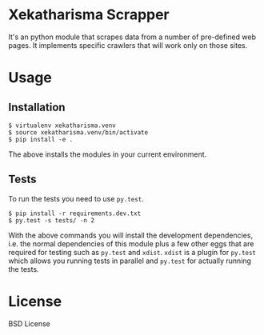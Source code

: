 # Xekatharisma Scrapper

It's an python module that scrapes data from a number of pre-defined web pages.
It implements specific crawlers that will work only on those sites.

# Usage

## Installation

    $ virtualenv xekatharisma.venv
    $ source xekatharisma.venv/bin/activate
    $ pip install -e .

The above installs the modules in your current environment.

## Tests

To run the tests you need to use `py.test`.

    $ pip install -r requirements.dev.txt
    $ py.test -s tests/ -n 2

With the above commands you will install the development dependencies, i.e.
the normal dependencies of this module plus a few other eggs that are required
for testing such as `py.test` and `xdist`. `xdist` is a plugin for `py.test`
which allows you running tests in parallel and `py.test` for actually running
the tests.

# License

BSD License
